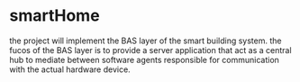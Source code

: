 # smartHome

the project will implement the BAS layer of the smart building system.
the fucos of the BAS layer is to provide a server application that act
as a central hub to mediate between software agents responsible for communication with the actual hardware device.
